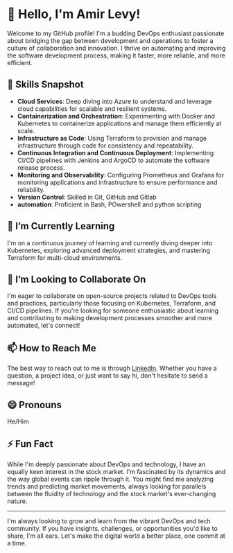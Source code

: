 # 👋 Hello, I'm Amir Levy!

Welcome to my GitHub profile! I'm a budding DevOps enthusiast passionate about bridging the gap between development and operations to foster a culture of collaboration and innovation. I thrive on automating and improving the software development process, making it faster, more reliable, and more efficient.

## 💼 Skills Snapshot
- **Cloud Services**: Deep diving into Azure to understand and leverage cloud capabilities for scalable and resilient systems.
- **Containerization and Orchestration**: Experimenting with Docker and Kubernetes to containerize applications and manage them efficiently at scale.
- **Infrastructure as Code**: Using Terraform to provision and manage infrastructure through code for consistency and repeatability.
- **Continuous Integration and Continuous Deployment**: Implementing CI/CD pipelines with Jenkins and ArgoCD to automate the software release process.
- **Monitoring and Observability**: Configuring Prometheus and Grafana for monitoring applications and infrastructure to ensure performance and reliability.
- **Version Control**: Skilled in Git, GitHub and Gitlab
- **automation**: Proficient in Bash, POwershell and python scripting
## 🌱 I’m Currently Learning
I'm on a continuous journey of learning and currently diving deeper into Kubernetes, exploring advanced deployment strategies, and mastering Terraform for multi-cloud environments.

## 💞️ I’m Looking to Collaborate On
I'm eager to collaborate on open-source projects related to DevOps tools and practices, particularly those focusing on Kubernetes, Terraform, and CI/CD pipelines. If you're looking for someone enthusiastic about learning and contributing to making development processes smoother and more automated, let's connect!

## 📫 How to Reach Me
The best way to reach out to me is through [LinkedIn](https://www.linkedin.com/in/amir-levy-613921264/). Whether you have a question, a project idea, or just want to say hi, don't hesitate to send a message!

## 😄 Pronouns
He/Him

## ⚡ Fun Fact
While I'm deeply passionate about DevOps and technology, I have an equally keen interest in the stock market. I'm fascinated by its dynamics and the way global events can ripple through it. You might find me analyzing trends and predicting market movements, always looking for parallels between the fluidity of technology and the stock market's ever-changing nature.

---

I'm always looking to grow and learn from the vibrant DevOps and tech community. If you have insights, challenges, or opportunities you'd like to share, I'm all ears. Let's make the digital world a better place, one commit at a time.

<!---
AMIRLEVY111/AMIRLEVY111 is a ✨ special ✨ repository because its `README.md` (this file) appears on your GitHub profile.
You can click the Preview link to take a look at your changes.
--->
